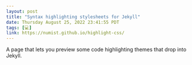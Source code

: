 ```yaml
---
layout: post
title: "Syntax highlighting stylesheets for Jekyll"
date: Thursday August 25, 2022 23:41:55 PDT
tags: [💻]
link: https://numist.github.io/highlight-css/
---
```


A page that lets you preview some code highlighting themes that drop into Jekyll.
